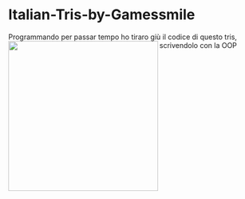 # Italian-Tris-by-Gamessmile
Programmando per passar tempo ho tiraro giù il codice di questo tris, scrivendolo con la OOP
<img align="left" width="300" src= https://i.ibb.co/6wm5vPg/logo-1a1.png>
